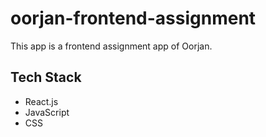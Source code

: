 # oorjan-frontend-assignment

This app is a frontend assignment app of Oorjan.

## Tech Stack
- React.js
- JavaScript
- CSS
